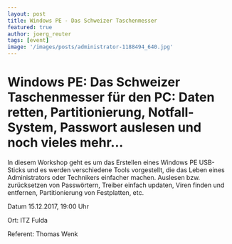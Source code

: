 ```yaml
---
layout: post
title: Windows PE - Das Schweizer Taschenmesser 
featured: true
author: joerg_reuter
tags: [event]
image: '/images/posts/administrator-1188494_640.jpg'
---
```


# Windows PE: Das Schweizer Taschenmesser für den PC: Daten retten, Partitionierung, Notfall-System, Passwort auslesen und noch vieles mehr...

In diesem Workshop geht es um das Erstellen eines Windows PE USB-Sticks und es werden verschiedene Tools vorgestellt, die das Leben eines Administrators oder Technikers einfacher  machen. Auslesen bzw. zurücksetzen von Passwörtern, Treiber einfach updaten, Viren finden und entfernen, Partitionierung von Festplatten, etc.

Datum 15.12.2017, 19:00 Uhr

Ort: ITZ Fulda

Referent: Thomas Wenk
